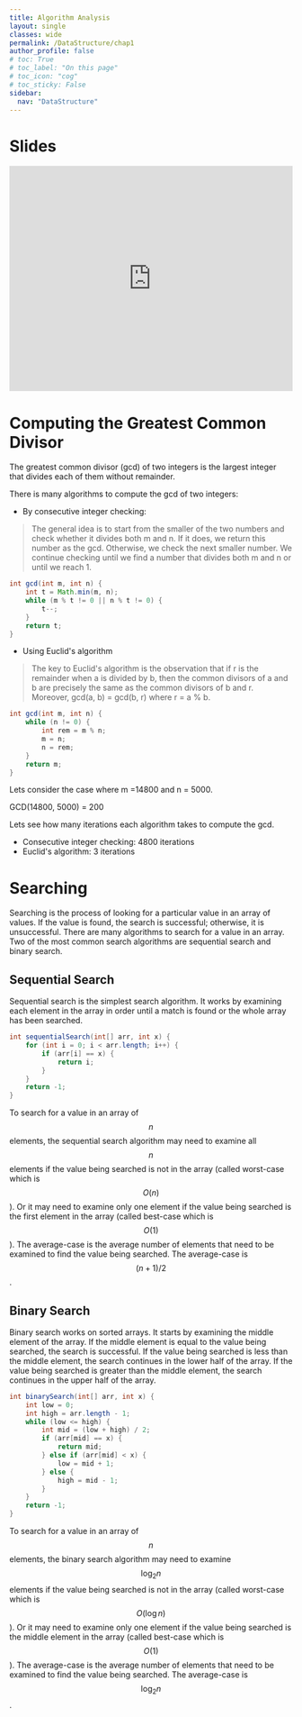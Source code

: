```yaml
---
title: Algorithm Analysis
layout: single
classes: wide
permalink: /DataStructure/chap1
author_profile: false
# toc: True
# toc_label: "On this page"
# toc_icon: "cog"
# toc_sticky: False
sidebar:
  nav: "DataStructure"
---
```

# Slides
<iframe height="400px" width="100%" src="https://drive.google.com/file/d/1b1DoqbC_EIIZVTqqDvAU1Hg4ePAIBNzv/preview" frameborder="0" allowfullscreen="true"></iframe>

# Computing the Greatest Common Divisor
The greatest common divisor (gcd) of two integers is the largest integer that divides each of them without remainder.

There is many algorithms to compute the gcd of two integers:
- By consecutive integer checking: 
> The general idea is to start from the smaller of the two numbers and check whether it divides both m and n. If it does, we return this number as the gcd. Otherwise, we check the next smaller number. We continue checking until we find a number that divides both m and n or until we reach 1.
```java
int gcd(int m, int n) {
    int t = Math.min(m, n);
    while (m % t != 0 || n % t != 0) {
        t--;
    }
    return t;
}
```

- Using Euclid's algorithm
> The key to Euclid's algorithm is the observation that if r is the remainder when a is divided by b, then the common divisors of a and b are precisely the same as the common divisors of b and r. Moreover, gcd(a, b) = gcd(b, r) where r = a % b.
```java
int gcd(int m, int n) {
    while (n != 0) {
        int rem = m % n;
        m = n;
        n = rem;
    }
    return m;
}
```

Lets consider the case where m =14800 and n = 5000.

GCD(14800, 5000) = 200 

Lets see how many iterations each algorithm takes to compute the gcd.
- Consecutive integer checking: 4800 iterations
- Euclid's algorithm: 3 iterations

# Searching
Searching is the process of looking for a particular value in an array of values. If the value is found, the search is successful; otherwise, it is unsuccessful. There are many algorithms to search for a value in an array. Two of the most common search algorithms are sequential search and binary search. 
## Sequential Search
Sequential search is the simplest search algorithm. It works by examining each element in the array in order until a match is found or the whole array has been searched. 
```java
int sequentialSearch(int[] arr, int x) {
    for (int i = 0; i < arr.length; i++) {
        if (arr[i] == x) {
            return i;
        }
    }
    return -1;
}
```
To search for a value in an array of $$n$$ elements, the sequential search algorithm may need to examine all $$n$$ elements if the value being searched is not in the array (called worst-case which is $$O(n)$$). Or it may need to examine only one element if the value being searched is the first element in the array (called best-case which is $$O(1)$$). The average-case is the average number of elements that need to be examined to find the value being searched. The average-case is $$(n+1)/2$$.
## Binary Search
Binary search works on sorted arrays. It starts by examining the middle element of the array. If the middle element is equal to the value being searched, the search is successful. If the value being searched is less than the middle element, the search continues in the lower half of the array. If the value being searched is greater than the middle element, the search continues in the upper half of the array. 
```java
int binarySearch(int[] arr, int x) {
    int low = 0;
    int high = arr.length - 1;
    while (low <= high) {
        int mid = (low + high) / 2;
        if (arr[mid] == x) {
            return mid;
        } else if (arr[mid] < x) {
            low = mid + 1;
        } else {
            high = mid - 1;
        }
    }
    return -1;
}
```
To search for a value in an array of $$n$$ elements, the binary search algorithm may need to examine $$\log_2 n$$ elements if the value being searched is not in the array (called worst-case which is $$O(\log n)$$). Or it may need to examine only one element if the value being searched is the middle element in the array (called best-case which is $$O(1)$$). The average-case is the average number of elements that need to be examined to find the value being searched. The average-case is $$\log_2 n$$.
